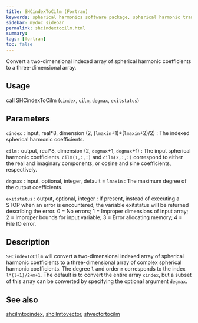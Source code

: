 ```yaml
---
title: SHCindexToCilm (Fortran)
keywords: spherical harmonics software package, spherical harmonic transform, legendre functions, multitaper spectral analysis, fortran, Python, gravity, magnetic field
sidebar: mydoc_sidebar
permalink: shcindextocilm.html
summary:
tags: [fortran]
toc: false
---
```


Convert a two-dimensional indexed array of spherical harmonic coefficients to a three-dimensional array.

## Usage

call SHCindexToCilm (`cindex`, `cilm`, `degmax`, `exitstatus`)

## Parameters

`cindex` : input, real\*8, dimension (2, (`lmaxin`+1)\*(`lmaxin`+2)/2)
:   The indexed spherical harmonic coefficients.

`cilm` : output, real\*8, dimension (2, `degmax`+1, `degmax`+1)
:   The input spherical harmonic coefficients. `cilm(1,:,:)` and `cilm(2,:,:)` correspond to either the real and imaginary components, or cosine and sine coefficients, respectively.

`degmax` : input, optional, integer, default = `lmaxin`
:   The maximum degree of the output coefficients.

`exitstatus` : output, optional, integer
:   If present, instead of executing a STOP when an error is encountered, the variable exitstatus will be returned describing the error. 0 = No errors; 1 = Improper dimensions of input array; 2 = Improper bounds for input variable; 3 = Error allocating memory; 4 = File IO error.

## Description

`SHCindexToCilm` will convert a two-dimensional indexed array of spherical harmonic coefficients to a three-dimensional array of complex spherical harmonic coefficients.  The degree `l` and order `m` corresponds to the index `l*(l+1)/2+m+1`. The default is to convert the entire array `cindex`, but a subset of this array can be converted by specifying the optional argument `degmax`.

## See also

[shcilmtocindex](shcilmtocindex.html), [shcilmtovector](shcilmtovector.html), [shvectortocilm](shvectortocilm.html)

